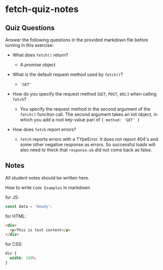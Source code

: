# fetch-quiz-notes

## Quiz Questions

Answer the following questions in the provided markdown file before turning in this exercise:

- What does `fetch()` return?
  - A _promise_ object
- What is the default request method used by `fetch()`?

  - `'GET'`

- How do you specify the request method (`GET`, `POST`, etc.) when calling `fetch`?

  - You specify the request method in the second argument of the `fetch()` funciton call. The second argument takes an init object, in which you add a root key-value pari of `{ method: 'GET' }`

- How does `fetch` report errors?
  - `fetch` reports errors with a TYpeError. It does not report 404's and some other negative response as errors. So successful loads will also need to theck that `response.ok` did not come back as false.

## Notes

All student notes should be written here.

How to write `Code Examples` in markdown

for JS:

```javascript
const data = 'Howdy';
```

for HTML:

```html
<div>
  <p>This is text content</p>
</div>
```

for CSS:

```css
div {
  width: 100%;
}
```
